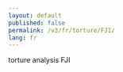 ```yaml
---
layout: default
published: false
permalink: /v3/fr/torture/FJI/
lang: fr
---
```


torture analysis FJI
